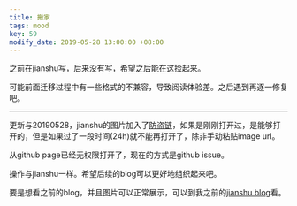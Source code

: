 ```yaml
---
title: 搬家
tags: mood
key: 59
modify_date: 2019-05-28 13:00:00 +08:00
---
```


之前在jianshu写，后来没有写，希望之后能在这捡起来。

可能前面迁移过程中有一些格式的不兼容，导致阅读体验差。之后遇到再逐一修复吧。

---
更新与20190528，jianshu的图片加入了[防盗链](https://juejin.im/post/5ccf61e86fb9a0321855631e)，如果是刚刚打开过，是能够打开的，但是如果过了一段时间(24h)就不能再打开了，除非手动粘贴image url。

从github page已经无权限打开了，现在的方式是github issue。

操作与jianshu一样。希望后续的blog可以更好地组织起来吧。

要是想看之前的blog，并且图片可以正常展示，可以到我之前的[jianshu blog](https://www.jianshu.com/u/109ce2a8d972)看。
